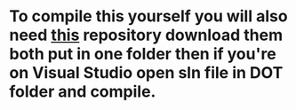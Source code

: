 # To compile this yourself you will also need [this](https://github.com/D3MY-1/DOT.Desktop) repository download them both put in one folder then if you're on Visual Studio open sln file in DOT folder and compile.
